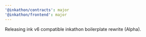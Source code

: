 ```yaml
---
'@inkathon/contracts': major
'@inkathon/frontend': major
---
```


Releasing ink v6 compatible inkathon boilerplate rewrite (Alpha).
